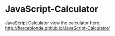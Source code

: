 # JavaScript-Calculator
JavaScript Calculator
view the calculator here: 
http://fierceblonde.github.io/JavaScript-Calculator/
